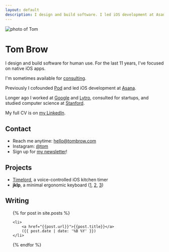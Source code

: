 ```yaml
---
layout: default
description: I design and build software. I led iOS development at Asana and cofounded Pod. I'm available for consulting sometimes.
---
```


<img
  class="headshot"
  src="https://s.gravatar.com/avatar/857ce6f50d086b1232ccfcb9030ae4e2?s=360"
  alt="photo of Tom">

# Tom Brow

I design and build software for human use. For the last 11 years, I've focused on native iOS apps.

I'm sometimes available for [consulting](/consulting).

Previously I cofounded [Pod](/pod) and led iOS development at [Asana](https://asana.com).

Longer ago I worked at [Google](https://www.google.com/) and [Lytro](https://en.wikipedia.org/wiki/Lytro), consulted for startups, and studied computer science at [Stanford](https://cs.stanford.edu/).

My full CV is on [my LinkedIn](https://www.linkedin.com/in/tombrow/).

## Contact

* Reach me anytime: [hello@tombrow.com](mailto:hello@tombrow.com)
* Instagram: [@tom](https://instagram.com/tom)
* Sign up for [my newsletter](https://tinyletter.com/brow)!

## Projects

* [Timelord](/timelord), a voice-controlled iOS kitchen timer
* **jklp**, a minimal ergonomic keyboard ([1](https://www.reddit.com/r/MechanicalKeyboards/comments/dwc3go/why_have_you_created_me/),
    [2](https://www.reddit.com/r/ErgoMechKeyboards/comments/dq67gm/3_generations_of_a_prototype/),
    [3](https://www.reddit.com/r/ErgoMechKeyboards/comments/dqq4ib/winters_coming/))

## Writing

<ul>

{% for post in site.posts %}

    <li>
        <a href="{{post.url}}">{{post.title}}</a>
        ({{ post.date | date: '%B %Y' }})
    </li>

{% endfor %}

</ul>
